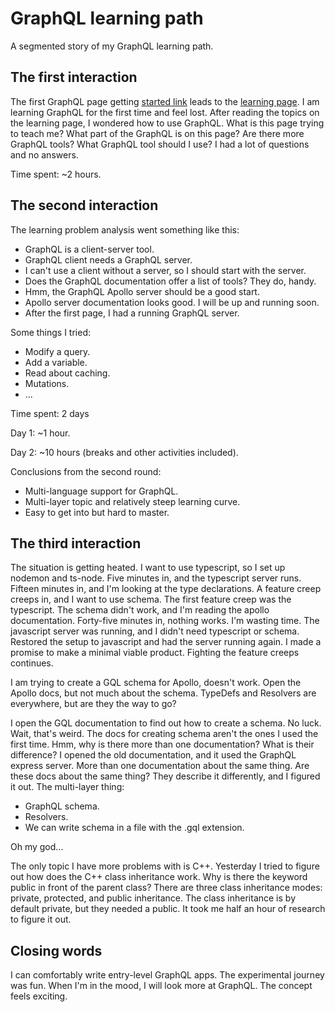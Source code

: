 # GraphQL learning path

A segmented story of my GraphQL learning path.

## The first interaction

The first GraphQL page getting [started link](https://graphql.org/learn) leads to the [learning page](https://graphql.org/learn/). I am learning GraphQL for the first time and feel lost. After reading the topics on the learning page, I wondered how to use GraphQL. What is this page trying to teach me? What part of the GraphQL is on this page? Are there more GraphQL tools? What GraphQL tool should I use? I had a lot of questions and no answers.

Time spent: ~2 hours.

## The second interaction

The learning problem analysis went something like this:

- GraphQL is a client-server tool.
- GraphQL client needs a GraphQL server.
- I can't use a client without a server, so I should start with the server.
- Does the GraphQL documentation offer a list of tools? They do, handy.
- Hmm, the GraphQL Apollo server should be a good start.
- Apollo server documentation looks good. I will be up and running soon.
- After the first page, I had a running GraphQL server.

Some things I tried:

- Modify a query.
- Add a variable.
- Read about caching.
- Mutations.
- ...

Time spent: 2 days

Day 1: ~1 hour.

Day 2: ~10 hours (breaks and other activities included).

Conclusions from the second round:

- Multi-language support for GraphQL.
- Multi-layer topic and relatively steep learning curve.
- Easy to get into but hard to master.

## The third interaction

The situation is getting heated. I want to use typescript, so I set up nodemon and ts-node. Five minutes in, and the typescript server runs. Fifteen minutes in, and I'm looking at the type declarations. A feature creep creeps in, and I want to use schema. The first feature creep was the typescript. The schema didn't work, and I'm reading the apollo documentation. Forty-five minutes in, nothing works. I'm wasting time. The javascript server was running, and I didn't need typescript or schema. Restored the setup to javascript and had the server running again. I made a promise to make a minimal viable product. Fighting the feature creeps continues.

I am trying to create a GQL schema for Apollo, doesn't work. Open the Apollo docs, but not much about the schema. TypeDefs and Resolvers are everywhere, but are they the way to go?

I open the GQL documentation to find out how to create a schema. No luck. Wait, that's weird. The docs for creating schema aren't the ones I used the first time. Hmm, why is there more than one documentation? What is their difference? I opened the old documentation, and it used the GraphQL express server. More than one documentation about the same thing. Are these docs about the same thing? They describe it differently, and I figured it out. The multi-layer thing:

- GraphQL schema.
- Resolvers.
- We can write schema in a file with the .gql extension.

Oh my god...

The only topic I have more problems with is C++. Yesterday I tried to figure out how does the C++ class inheritance work. Why is there the keyword public in front of the parent class? There are three class inheritance modes: private, protected, and public inheritance. The class inheritance is by default private, but they needed a public. It took me half an hour of research to figure it out.

## Closing words

I can comfortably write entry-level GraphQL apps. The experimental journey was fun. When I'm in the mood, I will look more at GraphQL. The concept feels exciting.
